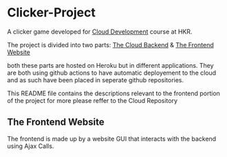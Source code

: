 # Clicker-Project
A clicker game developed for [Cloud Development](https://www.hkr.se/en/course/DA376D/course-syllabus) course at HKR.

The project is divided into two parts:
[The Cloud Backend](https://hkr-clicker-cloud.herokuapp.com/) & [The Frontend Website](https://hkr-clicker-frontend.herokuapp.com/)

both these parts are hosted on Heroku but in different applications.
They are both using github actions to have automatic deployement to the cloud and as such have been placed in seperate github repositories. 

This README file contains the descriptions relevant to the frontend portion of the project for more please reffer to the Cloud Repository

## The Frontend Website
The frontend is made up by a website GUI that interacts with the backend using Ajax Calls.

